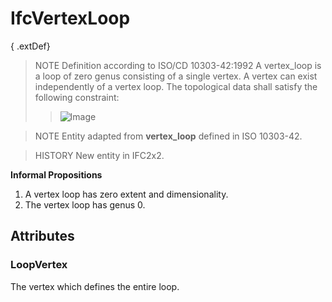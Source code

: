 # IfcVertexLoop

{ .extDef}
> NOTE Definition according to ISO/CD 10303-42:1992
> A vertex_loop is a loop of zero genus consisting of a single vertex. A vertex can exist independently of a vertex loop. The topological data shall satisfy the following constraint:
>> ![Image](../../../../figures/ifcvertexloop-math1.gif)


>
> NOTE Entity adapted from **vertex_loop** defined in ISO 10303-42.

> HISTORY New entity in IFC2x2.

**Informal Propositions**

1. A vertex loop has zero extent and dimensionality.
2. The vertex loop has genus 0.

## Attributes

### LoopVertex
The vertex which defines the entire loop.
